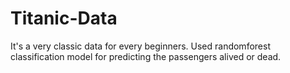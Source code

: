 # Titanic-Data
It's a very classic data for every beginners. 
Used randomforest classification model for predicting the passengers alived or dead.
